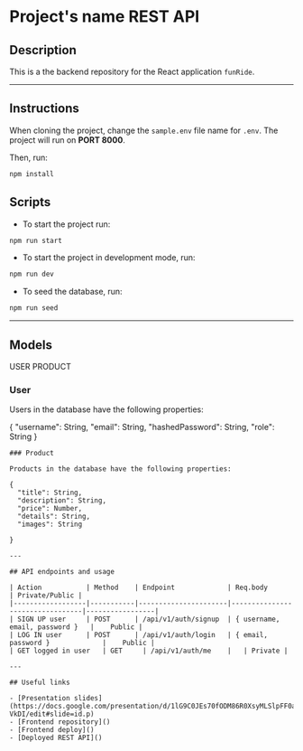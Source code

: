 # Project's name REST API
## Description

This is a the backend repository for the React application `funRide`.

---

## Instructions

When cloning the project, change the <code>sample.env</code> file name for <code>.env</code>. The project will run on **PORT 8000**.

Then, run:
```bash
npm install
```
## Scripts

- To start the project run:
```bash
npm run start
```
- To start the project in development mode, run:
```bash
npm run dev
```
- To seed the database, run:
```bash
npm run seed
```
---

## Models

USER 
PRODUCT

### User

Users in the database have the following properties:

{
  "username": String,
  "email": String,
  "hashedPassword": String,
  "role": String
}
```
### Product

Products in the database have the following properties:

{
  "title": String,
  "description": String,
  "price": Number,
  "details": String,
  "images": String

}

---

## API endpoints and usage 

| Action           | Method    | Endpoint             | Req.body                        | Private/Public |
|------------------|-----------|----------------------|---------------------------------|-----------------|
| SIGN UP user     | POST      | /api/v1/auth/signup  | { username, email, password }   |    Public |                 
| LOG IN user      | POST      | /api/v1/auth/login   | { email, password }             |    Public |                  
| GET logged in user   | GET     | /api/v1/auth/me    |   | Private |

---

## Useful links

- [Presentation slides](https://docs.google.com/presentation/d/1lG9C0JEs70fODM86R0XsyMLSlpFF0aIYjVLaim-VkDI/edit#slide=id.p)
- [Frontend repository]()
- [Frontend deploy]()
- [Deployed REST API]()

